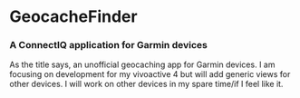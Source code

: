 # GeocacheFinder
### A ConnectIQ application for Garmin devices

As the title says, an unofficial geocaching app for Garmin devices. I am focusing on development for my vivoactive 4 but will add generic views for other devices. I will work on other devices in my spare time/if I feel like it.
